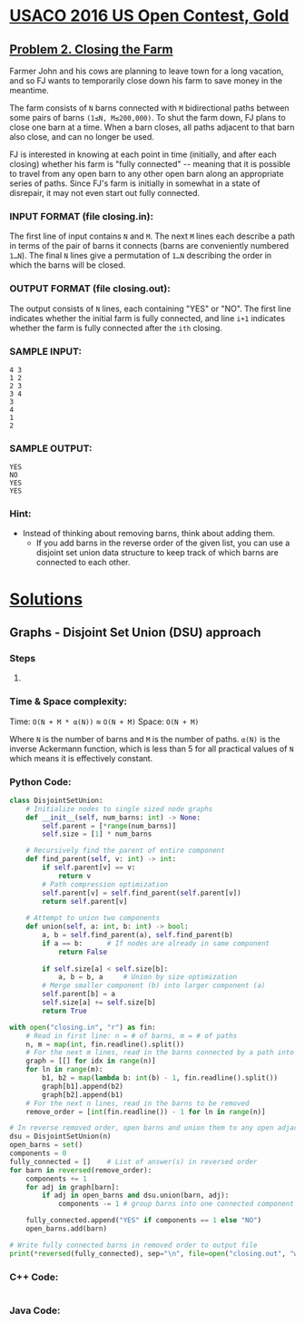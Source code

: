 # [USACO 2016 US Open Contest, Gold](http://www.usaco.org/index.php?page=open16results)
## [Problem 2. Closing the Farm](http://www.usaco.org/index.php?page=viewproblem2&cpid=646)

Farmer John and his cows are planning to leave town for a long vacation, and so FJ wants to temporarily close down his farm to save money in the meantime.

The farm consists of `N` barns connected with `M` bidirectional paths between some pairs of barns `(1≤N, M≤200,000)`. To shut the farm down, FJ plans to close one barn at a time. When a barn closes, all paths adjacent to that barn also close, and can no longer be used.

FJ is interested in knowing at each point in time (initially, and after each closing) whether his farm is "fully connected" -- meaning that it is possible to travel from any open barn to any other open barn along an appropriate series of paths. Since FJ's farm is initially in somewhat in a state of disrepair, it may not even start out fully connected.

### INPUT FORMAT (file closing.in):
The first line of input contains `N` and `M`. The next `M` lines each describe a path in terms of the pair of barns it connects (barns are conveniently numbered `1…N`). The final `N` lines give a permutation of `1…N` describing the order in which the barns will be closed.

### OUTPUT FORMAT (file closing.out):
The output consists of `N` lines, each containing "YES" or "NO". The first line indicates whether the initial farm is fully connected, and line `i+1` indicates whether the farm is fully connected after the `ith` closing.

### SAMPLE INPUT:
```
4 3
1 2
2 3
3 4
3
4
1
2
```

### SAMPLE OUTPUT:
```
YES
NO
YES
YES
```

### Hint:
- Instead of thinking about removing barns, think about adding them. 
    - If you add barns in the reverse order of the given list, you can use a disjoint set union data structure to keep track of which barns are connected to each other.

# [Solutions](https://github.com/Reddimus/USACO_notes/tree/main/Graphs/Gold/P2_2016-Closing_the_Farm)

## Graphs - Disjoint Set Union (DSU) approach

### Steps
1. 

### Time & Space complexity:
Time: `O(N + M * α(N))` ≈ `O(N + M)`
Space: `O(N + M)`

Where `N` is the number of barns and `M` is the number of paths. `α(N)` is the inverse Ackermann function, which is less than 5 for all practical values of `N` which means it is effectively constant.

### Python Code:
```python
class DisjointSetUnion:
	# Initialize nodes to single sized node graphs
	def __init__(self, num_barns: int) -> None:
		self.parent = [*range(num_barns)]
		self.size = [1] * num_barns

	# Recursively find the parent of entire component
	def find_parent(self, v: int) -> int:
		if self.parent[v] == v:
			return v
		# Path compression optimization
		self.parent[v] = self.find_parent(self.parent[v])
		return self.parent[v]
	
	# Attempt to union two components
	def union(self, a: int, b: int) -> bool:
		a, b = self.find_parent(a), self.find_parent(b)
		if a == b:		# If nodes are already in same component
			return False
		
		if self.size[a] < self.size[b]:
			a, b = b, a		# Union by size optimization
		# Merge smaller component (b) into larger component (a)
		self.parent[b] = a
		self.size[a] += self.size[b]
		return True

with open("closing.in", "r") as fin:
	# Read in first line: n = # of barns, m = # of paths
	n, m = map(int, fin.readline().split())
	# For the next m lines, read in the barns connected by a path into graph
	graph = [[] for idx in range(n)]
	for ln in range(m):
		b1, b2 = map(lambda b: int(b) - 1, fin.readline().split())
		graph[b1].append(b2)
		graph[b2].append(b1)
	# For the next n lines, read in the barns to be removed
	remove_order = [int(fin.readline()) - 1 for ln in range(n)]

# In reverse removed order, open barns and union them to any open adjacent barns
dsu = DisjointSetUnion(n)
open_barns = set()
components = 0
fully_connected = []	# List of answer(s) in reversed order
for barn in reversed(remove_order):
	components += 1
	for adj in graph[barn]:
		if adj in open_barns and dsu.union(barn, adj):
			components -= 1	# group barns into one connected component

	fully_connected.append("YES" if components == 1 else "NO")
	open_barns.add(barn)

# Write fully connected barns in removed order to output file
print(*reversed(fully_connected), sep="\n", file=open("closing.out", "w"))
```

### C++ Code:
```cpp

```

### Java Code:
```
```
